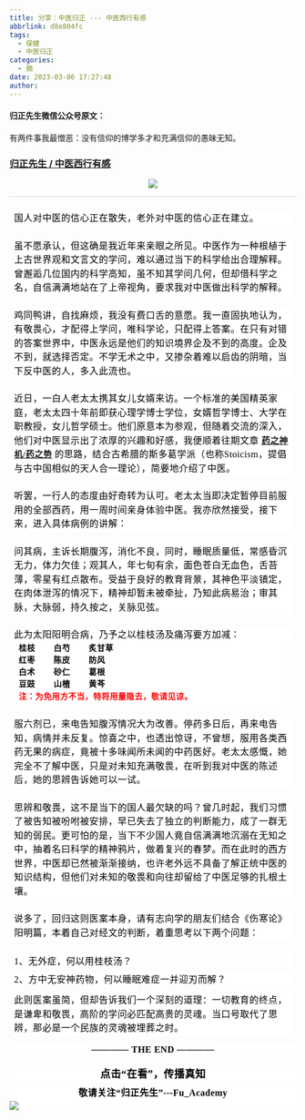 ```yaml
---
title: 分享：中医归正 --- 中医西行有感
abbrlink: d8e804fc
tags:
  - 保健
  - 中医归正
categories:
  - 摘
date: 2023-03-06 17:27:48
author:
---
```


#### 归正先生微信公众号原文：

有两件事我最憎恶：没有信仰的博学多才和充满信仰的愚昧无知。

<!-- more -->

###  [归正先生 / 中医西行有感](https://mp.weixin.qq.com/s/7AarmjJvyhzq9LISu9hFIA "跳转至原文")



<div class="rich_media_content ">
                    <p style="text-align: center;"><img src="https://mmbiz.qpic.cn/mmbiz_jpg/zjaJCl7DLpUIwKoibYR81yAw2v5R0x9baUQ3TbUbAYjFPozy6FemsoyeqEbg7bM6PmG96DiaInQB4yZtbxdOuLTw/640?wx_fmt=jpeg"  /></p><hr style="outline: 0px;max-width: 100%;color: rgb(34, 34, 34);font-family: system-ui, -apple-system, BlinkMacSystemFont, &quot;Helvetica Neue&quot;, &quot;PingFang SC&quot;, &quot;Hiragino Sans GB&quot;, &quot;Microsoft YaHei UI&quot;, &quot;Microsoft YaHei&quot;, Arial, sans-serif;letter-spacing: 0.544px;white-space: normal;background-color: rgb(255, 255, 255);border-style: solid;border-right-width: 0px;border-bottom-width: 0px;border-left-width: 0px;border-color: rgba(0, 0, 0, 0.1);transform-origin: 0px 0px;transform: scale(1, 0.5);box-sizing: border-box !important;overflow-wrap: break-word !important;"  /><p style="margin-top: 24px;margin-right: 8px;margin-left: 8px;outline: 0px;max-width: 100%;color: rgb(34, 34, 34);font-family: system-ui, -apple-system, BlinkMacSystemFont, &quot;Helvetica Neue&quot;, &quot;PingFang SC&quot;, &quot;Hiragino Sans GB&quot;, &quot;Microsoft YaHei UI&quot;, &quot;Microsoft YaHei&quot;, Arial, sans-serif;letter-spacing: 0.544px;white-space: normal;background-color: rgb(255, 255, 255);line-height: 1.75em;box-sizing: border-box !important;overflow-wrap: break-word !important;"><span lang="ZH-CN" style="outline: 0px;max-width: 100%;color: rgb(0, 0, 0);font-family: 仿宋;font-size: 16px;letter-spacing: 0.544px;box-sizing: border-box !important;overflow-wrap: break-word !important;">国人对中医的信心正在散失，老外对中医的信心正在建立。</span></p><p style="margin-top: 24px;margin-right: 8px;margin-left: 8px;outline: 0px;max-width: 100%;letter-spacing: 0.544px;white-space: normal;background-color: rgb(255, 255, 255);line-height: 1.75em;box-sizing: border-box !important;overflow-wrap: break-word !important;"><span style="color:#000000;font-family:仿宋;"><span style="font-size: 16px;">虽不愿承认，但这确是我近年来亲眼之所见。中医作为一种根植于上古世界观和文言文的学问，难以通过当下的科学给出合理解释。曾邂逅几位国内的科学高知，虽不知其学问几何，但却借科学之名，自信满满地站在了上帝视角，要求我对中医做出科学的解释。</span></span></p><p style="margin-top: 24px;margin-right: 8px;margin-left: 8px;outline: 0px;max-width: 100%;letter-spacing: 0.544px;white-space: normal;background-color: rgb(255, 255, 255);line-height: 1.75em;box-sizing: border-box !important;overflow-wrap: break-word !important;"><span style="color:#000000;font-family:仿宋;"><span style="font-size: 16px;">鸡同鸭讲，自找麻烦，我没有费口舌的意愿。我一直固执地认为，有敬畏心，才配得上学问，唯科学论，只配得上答案。在只有对错的答案世界中，中医永远是他们的知识境界企及不到的高度。企及不到，就选择否定。不学无术之中，又掺杂着难以启齿的阴暗，当下反中医的人，多入此流也。</span></span></p><p style="margin-top: 24px;margin-right: 8px;margin-left: 8px;outline: 0px;max-width: 100%;letter-spacing: 0.544px;white-space: normal;background-color: rgb(255, 255, 255);line-height: 1.75em;box-sizing: border-box !important;overflow-wrap: break-word !important;"><span style="font-size: 16px;color: rgb(0, 0, 0);font-family: 仿宋;letter-spacing: 0.544px;">近日，一白人老太太携其女儿女婿来访。一个标准的美国精英家庭，老太太四十年前即获心理学博士学位，女婿哲学博士、大学在职教授，女儿哲学硕士。他们原意本为参观，但随着交流的深入，他们对中医显示出了浓厚的兴趣和好感</span><span style="letter-spacing: 0.544px;font-size: 16px;color: rgb(0, 0, 0);font-family: 仿宋;">，我便顺着往期文章&nbsp;</span><span style="letter-spacing: 0.544px;color: rgb(0, 0, 0);font-family: 仿宋;font-size: 15px;text-decoration: underline;"><a target="_blank" href="http://mp.weixin.qq.com/s?__biz=MzI5NzQzMzY5NQ==&amp;mid=2247485244&amp;idx=1&amp;sn=3f5f73aa4672fbc3bbce41f1b530b411&amp;chksm=ecb4680cdbc3e11a5c57081b96aa672b43769906837403faa020fa331db825613ba39b3b77f5&amp;scene=21#wechat_redirect" textvalue="药之神机 / 药之势" linktype="text" imgurl="" imgdata="null" data-itemshowtype="0" tab="innerlink" data-linktype="2"><strong>药之神机/药之势</strong></a></span><span style="letter-spacing: 0.544px;color: rgb(0, 0, 0);font-family: 仿宋;font-size: 15px;">&nbsp;</span><span style="letter-spacing: 0.544px;font-size: 16px;color: rgb(0, 0, 0);font-family: 仿宋;">的思路，结合<span style="letter-spacing: 0.544px;">古希腊</span><span style="letter-spacing: 0.544px;">的斯多葛学派（也称</span><span style="letter-spacing: 0.544px;">Stoicism，提倡与古中国相似的天人合一理论），简要地介绍了中医。</span></span></p><section style="margin-top: 24px;margin-right: 8px;margin-left: 8px;outline: 0px;max-width: 100%;letter-spacing: 0.544px;white-space: normal;background-color: rgb(255, 255, 255);line-height: 1.75em;box-sizing: border-box !important;overflow-wrap: break-word !important;"><span style="color: rgb(0, 0, 0);font-family: 仿宋;font-size: 16px;letter-spacing: 0.544px;">听罢，一</span><span style="color: rgb(0, 0, 0);font-family: 仿宋;font-size: 16px;letter-spacing: 0.544px;">行人的态度由好奇转为认可。</span><span style="color: rgb(0, 0, 0);font-family: 仿宋;font-size: 16px;letter-spacing: 0.544px;">老太太当即决定暂停目前服用的全部西药，用一周时间亲身体验中医。我亦欣然接受，接下来，进入具体病例的讲解：</span></section><section style="margin-top: 24px;margin-right: 8px;margin-left: 8px;outline: 0px;max-width: 100%;letter-spacing: 0.544px;white-space: normal;background-color: rgb(255, 255, 255);line-height: 1.75em;box-sizing: border-box !important;overflow-wrap: break-word !important;"><span style="color:#000000;font-family:仿宋;"><span style="font-size: 16px;">问其病，主诉长期腹泻，消化不良，同时，睡眠质量低，常感昏沉无力，体力欠佳；观其人，年七旬有余，面色苍白无血色，舌苔薄，零星有红点散布。受益于良好的教育背景，其神色平淡镇定，在肉体泄泻的情况下，精神却暂未被牵扯，乃知此病易治；审其脉，大脉弱，持久按之，关脉见弦。<br  /></span></span></section><section style="margin-top: 24px;margin-right: 8px;margin-left: 8px;outline: 0px;max-width: 100%;letter-spacing: 0.544px;white-space: normal;background-color: rgb(255, 255, 255);line-height: 1.75em;box-sizing: border-box !important;overflow-wrap: break-word !important;"><span style="color:#000000;font-family:仿宋;"><span style="font-size: 16px;">此为太阳阳明合病，乃予之以桂枝汤及痛泻要方加减：</span></span></section><p style="margin: 0em 16px;outline: 0px;max-width: 100%;letter-spacing: 0.544px;white-space: normal;font-family: -apple-system, BlinkMacSystemFont, &quot;Helvetica Neue&quot;, &quot;PingFang SC&quot;, &quot;Hiragino Sans GB&quot;, &quot;Microsoft YaHei UI&quot;, &quot;Microsoft YaHei&quot;, Arial, sans-serif;color: rgb(53, 53, 53);font-size: 14px;background-color: rgb(255, 255, 255);visibility: visible;line-height: 1.5em;box-sizing: border-box !important;overflow-wrap: break-word !important;"><strong style="outline: 0px;max-width: 100%;visibility: visible;box-sizing: border-box !important;overflow-wrap: break-word !important;"><span style="outline: 0px;max-width: 100%;letter-spacing: 0.544px;color: rgb(0, 0, 0);font-family: 仿宋;visibility: visible;box-sizing: border-box !important;overflow-wrap: break-word !important;">桂枝&nbsp;&nbsp; &nbsp; &nbsp; &nbsp;白芍&nbsp; &nbsp; &nbsp; &nbsp; 炙甘草<strong style="outline: 0px;max-width: 100%;color: rgb(53, 53, 53);font-family: -apple-system, BlinkMacSystemFont, &quot;Helvetica Neue&quot;, &quot;PingFang SC&quot;, &quot;Hiragino Sans GB&quot;, &quot;Microsoft YaHei UI&quot;, &quot;Microsoft YaHei&quot;, Arial, sans-serif;letter-spacing: 0.544px;visibility: visible;box-sizing: border-box !important;overflow-wrap: break-word !important;"><span style="outline: 0px;max-width: 100%;letter-spacing: 0.544px;color: rgb(0, 0, 0);font-family: 仿宋;visibility: visible;box-sizing: border-box !important;overflow-wrap: break-word !important;"></span></strong></span></strong></p><p style="margin: 0em 16px;outline: 0px;max-width: 100%;letter-spacing: 0.544px;white-space: normal;font-family: -apple-system, BlinkMacSystemFont, &quot;Helvetica Neue&quot;, &quot;PingFang SC&quot;, &quot;Hiragino Sans GB&quot;, &quot;Microsoft YaHei UI&quot;, &quot;Microsoft YaHei&quot;, Arial, sans-serif;color: rgb(53, 53, 53);font-size: 14px;background-color: rgb(255, 255, 255);visibility: visible;line-height: 1.5em;box-sizing: border-box !important;overflow-wrap: break-word !important;"><strong style="outline: 0px;max-width: 100%;visibility: visible;box-sizing: border-box !important;overflow-wrap: break-word !important;"><span style="outline: 0px;max-width: 100%;letter-spacing: 0.544px;color: rgb(0, 0, 0);font-family: 仿宋;visibility: visible;box-sizing: border-box !important;overflow-wrap: break-word !important;">红枣&nbsp; &nbsp; &nbsp; &nbsp; 陈皮&nbsp; &nbsp; &nbsp; &nbsp; 防风</span></strong></p><p style="margin: 0em 16px;outline: 0px;max-width: 100%;letter-spacing: 0.544px;white-space: normal;font-family: -apple-system, BlinkMacSystemFont, &quot;Helvetica Neue&quot;, &quot;PingFang SC&quot;, &quot;Hiragino Sans GB&quot;, &quot;Microsoft YaHei UI&quot;, &quot;Microsoft YaHei&quot;, Arial, sans-serif;color: rgb(53, 53, 53);font-size: 14px;background-color: rgb(255, 255, 255);visibility: visible;line-height: 1.5em;box-sizing: border-box !important;overflow-wrap: break-word !important;"><strong style="outline: 0px;max-width: 100%;letter-spacing: 0.544px;visibility: visible;box-sizing: border-box !important;overflow-wrap: break-word !important;"><span style="outline: 0px;max-width: 100%;letter-spacing: 0.544px;color: rgb(0, 0, 0);font-family: 仿宋;visibility: visible;box-sizing: border-box !important;overflow-wrap: break-word !important;">白术&nbsp; &nbsp; &nbsp; &nbsp; 砂仁&nbsp; &nbsp;&nbsp; &nbsp; &nbsp;葛根</span></strong></p><p style="margin: 0em 16px;outline: 0px;max-width: 100%;letter-spacing: 0.544px;white-space: normal;font-family: -apple-system, BlinkMacSystemFont, &quot;Helvetica Neue&quot;, &quot;PingFang SC&quot;, &quot;Hiragino Sans GB&quot;, &quot;Microsoft YaHei UI&quot;, &quot;Microsoft YaHei&quot;, Arial, sans-serif;color: rgb(53, 53, 53);font-size: 14px;background-color: rgb(255, 255, 255);visibility: visible;line-height: 1.5em;box-sizing: border-box !important;overflow-wrap: break-word !important;"><strong style="outline: 0px;max-width: 100%;letter-spacing: 0.544px;visibility: visible;box-sizing: border-box !important;overflow-wrap: break-word !important;"><span style="outline: 0px;max-width: 100%;letter-spacing: 0.544px;color: rgb(0, 0, 0);font-family: 仿宋;visibility: visible;box-sizing: border-box !important;overflow-wrap: break-word !important;">豆豉&nbsp; &nbsp; &nbsp;&nbsp; &nbsp;山楂&nbsp;&nbsp;&nbsp;&nbsp;&nbsp;&nbsp;&nbsp;&nbsp;黄芩<strong style="outline: 0px;max-width: 100%;color: rgb(53, 53, 53);font-family: -apple-system, BlinkMacSystemFont, &quot;Helvetica Neue&quot;, &quot;PingFang SC&quot;, &quot;Hiragino Sans GB&quot;, &quot;Microsoft YaHei UI&quot;, &quot;Microsoft YaHei&quot;, Arial, sans-serif;letter-spacing: 0.544px;visibility: visible;box-sizing: border-box !important;overflow-wrap: break-word !important;"><span style="outline: 0px;max-width: 100%;letter-spacing: 0.544px;color: rgb(0, 0, 0);font-family: 仿宋;visibility: visible;box-sizing: border-box !important;overflow-wrap: break-word !important;"></span></strong></span></strong></p><p style="margin-top: 0em;outline: 0px;max-width: 100%;letter-spacing: 0.544px;white-space: normal;font-family: -apple-system, BlinkMacSystemFont, &quot;Helvetica Neue&quot;, &quot;PingFang SC&quot;, &quot;Hiragino Sans GB&quot;, &quot;Microsoft YaHei UI&quot;, &quot;Microsoft YaHei&quot;, Arial, sans-serif;color: rgb(53, 53, 53);font-size: 14px;background-color: rgb(255, 255, 255);visibility: visible;line-height: 1.75em;margin-left: 16px;margin-right: 16px;box-sizing: border-box !important;overflow-wrap: break-word !important;"><strong style="outline: 0px;max-width: 100%;visibility: visible;box-sizing: border-box !important;overflow-wrap: break-word !important;"><span style="outline: 0px;max-width: 100%;letter-spacing: 0.544px;color: rgb(0, 0, 0);font-family: 仿宋;font-size: 16px;visibility: visible;box-sizing: border-box !important;overflow-wrap: break-word !important;"><strong style="outline: 0px;max-width: 100%;color: rgb(53, 53, 53);font-family: -apple-system, BlinkMacSystemFont, &quot;Helvetica Neue&quot;, &quot;PingFang SC&quot;, &quot;Hiragino Sans GB&quot;, &quot;Microsoft YaHei UI&quot;, &quot;Microsoft YaHei&quot;, Arial, sans-serif;font-size: 14px;letter-spacing: 0.544px;visibility: visible;box-sizing: border-box !important;overflow-wrap: break-word !important;"><span style="outline: 0px;max-width: 100%;color: rgb(0, 0, 0);font-family: 仿宋;font-size: 16px;letter-spacing: 0.544px;visibility: visible;box-sizing: border-box !important;overflow-wrap: break-word !important;"><strong style="outline: 0px;max-width: 100%;letter-spacing: 0.544px;visibility: visible;box-sizing: border-box !important;overflow-wrap: break-word !important;"><span style="outline: 0px;max-width: 100%;font-family: 仿宋, serif;visibility: visible;box-sizing: border-box !important;overflow-wrap: break-word !important;"><strong style="outline: 0px;max-width: 100%;font-size: 14px;visibility: visible;box-sizing: border-box !important;overflow-wrap: break-word !important;"><span style="outline: 0px;max-width: 100%;font-family: 仿宋;visibility: visible;box-sizing: border-box !important;overflow-wrap: break-word !important;"><strong style="outline: 0px;max-width: 100%;font-size: 16px;visibility: visible;box-sizing: border-box !important;overflow-wrap: break-word !important;"><span style="outline: 0px;max-width: 100%;font-size: 14px;color: rgb(255, 0, 0);visibility: visible;box-sizing: border-box !important;overflow-wrap: break-word !important;">注：为免用方不当，特将用量隐去，敬请见谅。</span></strong></span></strong></span></strong></span></strong></span></strong></p><p style="margin-top: 24px;margin-right: 8px;margin-left: 8px;outline: 0px;max-width: 100%;letter-spacing: 0.544px;white-space: normal;background-color: rgb(255, 255, 255);line-height: 1.75em;box-sizing: border-box !important;overflow-wrap: break-word !important;"><span style="color:#000000;font-family:仿宋;"><span style="font-size: 16px;"><span style="outline: 0px;max-width: 100%;letter-spacing: 0.544px;color: rgb(0, 0, 0);font-family: 仿宋;font-size: 16px;visibility: visible;box-sizing: border-box !important;overflow-wrap: break-word !important;">服六剂已，来电告知腹泻情况大为改善。停药多日后，再来电告知，病情并未反复。惊喜之中，也透出惊讶，不曾想，服用各类西药无果的病症，竟被十多味闻所未闻的中药医好。老太太感慨，她完全不了解中医，只是对未知充满敬畏，在听到我对中医的陈述后，她的思辨告诉她可以一试。</span></span></span></p><p style="margin-top: 24px;margin-right: 8px;margin-left: 8px;outline: 0px;max-width: 100%;letter-spacing: 0.544px;white-space: normal;background-color: rgb(255, 255, 255);line-height: 1.75em;box-sizing: border-box !important;overflow-wrap: break-word !important;"><span style="color:#000000;font-family:仿宋;"><span style="font-size: 16px;"><span style="outline: 0px;max-width: 100%;letter-spacing: 0.544px;color: rgb(0, 0, 0);font-family: 仿宋;font-size: 16px;visibility: visible;box-sizing: border-box !important;overflow-wrap: break-word !important;">思辨和敬畏，这不是当下的国人最欠缺的吗？曾几时起，我们习惯了被告知被吩咐被安排，早已失去了独立的判断能力，成了一群无知的弱民。更可怕的是，当下不少国人竟自信满满地沉溺在无知之中，抽着名曰科学的精神鸦片，做着复兴的春梦。而在此时的西方世界，中医却已然被渐渐接纳，也许老外远不具备了解正统中医的知识结构，但他们对未知的敬畏和向往却留给了中医足够的扎根土壤。</span></span></span></p><section style="margin-top: 24px;margin-right: 8px;margin-left: 8px;outline: 0px;max-width: 100%;letter-spacing: 0.544px;white-space: normal;background-color: rgb(255, 255, 255);line-height: 1.75em;box-sizing: border-box !important;overflow-wrap: break-word !important;"><span style="color:#000000;font-family:仿宋;"><span style="font-size: 16px;"><span style="outline: 0px;max-width: 100%;letter-spacing: 0.544px;color: rgb(0, 0, 0);font-family: 仿宋;font-size: 16px;visibility: visible;box-sizing: border-box !important;overflow-wrap: break-word !important;">说多了，回归这则医案本身，请有志向学的朋友们结合《伤寒论》阳明篇，本着自己对经文的判断，着重思考以下两个问题：<br  /></span></span></span></section><section style="margin: 24px 8px 8px;outline: 0px;max-width: 100%;letter-spacing: 0.544px;white-space: normal;background-color: rgb(255, 255, 255);line-height: normal;box-sizing: border-box !important;overflow-wrap: break-word !important;"><span style="color:#000000;font-family:仿宋;"><span style="font-size: 16px;"><span style="outline: 0px;max-width: 100%;letter-spacing: 0.544px;color: rgb(0, 0, 0);font-family: 仿宋;font-size: 16px;visibility: visible;box-sizing: border-box !important;overflow-wrap: break-word !important;">1、无外症，何以用桂枝汤？</span></span></span></section><p style="margin-right: 8px;margin-left: 8px;outline: 0px;max-width: 100%;letter-spacing: 0.544px;white-space: normal;background-color: rgb(255, 255, 255);margin-top: 0px;line-height: normal;box-sizing: border-box !important;overflow-wrap: break-word !important;"><span style="color:#000000;font-family:仿宋;"><span style="font-size: 16px;"><span style="outline: 0px;max-width: 100%;letter-spacing: 0.544px;color: rgb(0, 0, 0);font-family: 仿宋;font-size: 16px;visibility: visible;box-sizing: border-box !important;overflow-wrap: break-word !important;">2、方中无安神药物，何以睡眠难症一并迎刃而解？</span></span></span></p><p style="margin-right: 8px;margin-left: 8px;outline: 0px;max-width: 100%;color: rgb(34, 34, 34);font-family: system-ui, -apple-system, BlinkMacSystemFont, &quot;Helvetica Neue&quot;, &quot;PingFang SC&quot;, &quot;Hiragino Sans GB&quot;, &quot;Microsoft YaHei UI&quot;, &quot;Microsoft YaHei&quot;, Arial, sans-serif;letter-spacing: 0.544px;white-space: normal;background-color: rgb(255, 255, 255);line-height: 1.75em;box-sizing: border-box !important;overflow-wrap: break-word !important;"><span lang="ZH-CN" style="outline: 0px;max-width: 100%;color: rgb(0, 0, 0);font-family: 仿宋;font-size: 16px;letter-spacing: 0.544px;box-sizing: border-box !important;overflow-wrap: break-word !important;">此则医案虽简，但却告诉我们一个深刻的道理：一切教育的终点，是谦卑和敬畏，高阶的学问必匹配高贵的灵魂<span style="color: rgb(0, 0, 0);font-family: 仿宋;font-size: 16px;letter-spacing: 0.544px;background-color: rgb(255, 255, 255);">。</span></span><span style="color: rgb(0, 0, 0);font-family: 仿宋;font-size: 16px;letter-spacing: 0.544px;">当</span><span style="color: rgb(0, 0, 0);font-family: 仿宋;font-size: 16px;letter-spacing: 0.544px;">口</span><span style="color: rgb(0, 0, 0);font-family: 仿宋;font-size: 16px;letter-spacing: 0.544px;">号</span><span style="color: rgb(0, 0, 0);font-family: 仿宋;font-size: 16px;letter-spacing: 0.544px;">取代了思辨</span><span style="color: rgb(0, 0, 0);font-family: 仿宋;font-size: 16px;letter-spacing: 0.544px;">，那必是一</span><span style="color: rgb(0, 0, 0);font-family: 仿宋;font-size: 16px;letter-spacing: 0.544px;">个民族的灵魂</span><span style="color: rgb(0, 0, 0);font-family: 仿宋;font-size: 16px;letter-spacing: 0.544px;">被埋葬之时。</span></p><section style="margin-right: 8px;margin-left: 8px;outline: 0px;max-width: 100%;color: rgb(34, 34, 34);font-family: system-ui, -apple-system, BlinkMacSystemFont, &quot;Helvetica Neue&quot;, &quot;PingFang SC&quot;, &quot;Hiragino Sans GB&quot;, &quot;Microsoft YaHei UI&quot;, &quot;Microsoft YaHei&quot;, Arial, sans-serif;letter-spacing: 0.544px;white-space: normal;background-color: rgb(255, 255, 255);box-sizing: border-box !important;overflow-wrap: break-word !important;"><span lang="ZH-CN" style="outline: 0px;max-width: 100%;color: rgb(0, 0, 0);font-family: 仿宋;font-size: 16px;letter-spacing: 0.544px;box-sizing: border-box !important;overflow-wrap: break-word !important;"><span style="color: rgb(0, 0, 0);font-family: 仿宋;font-size: 16px;letter-spacing: 0.544px;background-color: rgb(255, 255, 255);"></span></span></section><section style="margin-right: 8px;margin-left: 8px;outline: 0px;max-width: 100%;color: rgb(34, 34, 34);font-family: system-ui, -apple-system, BlinkMacSystemFont, &quot;Helvetica Neue&quot;, &quot;PingFang SC&quot;, &quot;Hiragino Sans GB&quot;, &quot;Microsoft YaHei UI&quot;, &quot;Microsoft YaHei&quot;, Arial, sans-serif;letter-spacing: 0.544px;white-space: normal;background-color: rgb(255, 255, 255);box-sizing: border-box !important;overflow-wrap: break-word !important;"><span lang="ZH-CN" style="outline: 0px;max-width: 100%;color: rgb(0, 0, 0);font-family: 仿宋;font-size: 16px;letter-spacing: 0.544px;box-sizing: border-box !important;overflow-wrap: break-word !important;"></span></section><p style="margin-top: 16px;outline: 0px;max-width: 100%;color: rgb(34, 34, 34);font-family: system-ui, -apple-system, BlinkMacSystemFont, &quot;Helvetica Neue&quot;, &quot;PingFang SC&quot;, &quot;Hiragino Sans GB&quot;, &quot;Microsoft YaHei UI&quot;, &quot;Microsoft YaHei&quot;, Arial, sans-serif;letter-spacing: 0.544px;white-space: normal;background-color: rgb(255, 255, 255);text-align: center;box-sizing: border-box !important;overflow-wrap: break-word !important;"><strong style="outline: 0px;max-width: 100%;box-sizing: border-box !important;overflow-wrap: break-word !important;"><span style="outline: 0px;max-width: 100%;color: rgb(0, 0, 0);font-family: 仿宋;font-size: 16px;box-sizing: border-box !important;overflow-wrap: break-word !important;">———— THE&nbsp;END ————</span></strong></p>
					<section style="margin-top: 20px;margin-bottom: 5px;outline: 0px;max-width: 100%;font-family: -apple-system, BlinkMacSystemFont, &quot;Helvetica Neue&quot;, &quot;PingFang SC&quot;, &quot;Hiragino Sans GB&quot;, &quot;Microsoft YaHei UI&quot;, &quot;Microsoft YaHei&quot;, Arial, sans-serif;letter-spacing: 0.544px;white-space: normal;font-size: 16px;min-height: 1em;color: rgb(62, 62, 62);text-align: center;line-height: 1.75em;background-color: rgb(255, 255, 255);box-sizing: border-box !important;overflow-wrap: break-word !important;"><strong style="outline: 0px;max-width: 100%;box-sizing: border-box !important;overflow-wrap: break-word !important;"><span style="outline: 0px;max-width: 100%;font-size: 18px;color: rgb(0, 0, 0);font-family: 仿宋;letter-spacing: 0.5px;box-sizing: border-box !important;overflow-wrap: break-word !important;">点击“在看”，传播真知</span></strong></section><section style="margin-top: 5px;margin-bottom: 5px;outline: 0px;max-width: 100%;font-family: -apple-system, BlinkMacSystemFont, &quot;Helvetica Neue&quot;, &quot;PingFang SC&quot;, &quot;Hiragino Sans GB&quot;, &quot;Microsoft YaHei UI&quot;, &quot;Microsoft YaHei&quot;, Arial, sans-serif;letter-spacing: 0.544px;white-space: normal;font-size: 16px;min-height: 1em;color: rgb(62, 62, 62);text-align: center;line-height: 1.75em;background-color: rgb(255, 255, 255);box-sizing: border-box !important;overflow-wrap: break-word !important;"><strong style="outline: 0px;max-width: 100%;box-sizing: border-box !important;overflow-wrap: break-word !important;"><span style="outline: 0px;max-width: 100%;font-size: 18px;color: rgb(0, 0, 0);font-family: 仿宋;letter-spacing: 0.5px;box-sizing: border-box !important;overflow-wrap: break-word !important;"><strong style="outline: 0px;max-width: 100%;color: rgb(62, 62, 62);font-size: 16px;box-sizing: border-box !important;overflow-wrap: break-word !important;"><span style="outline: 0px;max-width: 100%;color: rgb(0, 0, 0);box-sizing: border-box !important;overflow-wrap: break-word !important;">敬请关注“归正先生”---Fu_Academy</span></strong></span></strong><img style="clear: both; display: block; margin:auto;" src="https://tva1.sinaimg.cn/large/8bf740e1gy1h1mumf16scj20u00f1ae6.jpg" /></section>
                </div>
